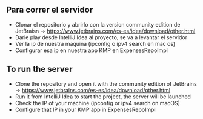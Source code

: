 ## Para correr el servidor
- Clonar el repositorio y abrirlo con la version community edition de JetBraisn -> https://www.jetbrains.com/es-es/idea/download/other.html
- Darle play desde IntelliJ Idea al proyecto, se va a levantar el servidor
- Ver la ip de nuestra maquina (ipconfig o ipv4 search en mac os)
- Configurar esa ip en nuestra app KMP en ExpensesRepoImpl

## To run the server
- Clone the repository and open it with the community edition of JetBrains -> https://www.jetbrains.com/es-es/idea/download/other.html
- Run it from IntelliJ Idea to start the project, the server will be launched
- Check the IP of your machine (ipconfig or ipv4 search on macOS)
- Configure that IP in your KMP app in ExpensesRepoImpl
